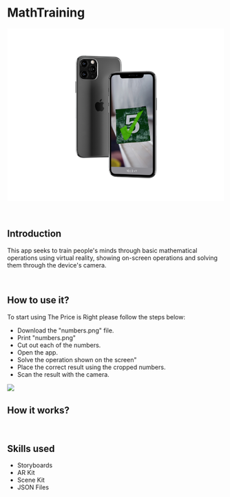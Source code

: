 # MathTraining
<p align="center">
  <img src="/images/maths.jpg" height="400" width="650"/>
</p>
<br/>
<h2>Introduction</h2> 
<p>  This app seeks to train people's minds through basic mathematical operations using virtual reality, showing on-screen operations and solving them through the device's camera.</p>
<br/>
<h2>How to use it?</h2> 
<p>To start using The Price is Right please follow the steps below:</p>
<ul>
  <li>Download the "numbers.png" file.</li>
  <li>Print "numbers.png"</li>
  <li>Cut out each of the numbers.</li>
  <li>Open the app.</li>
  <li>Solve the operation shown on the screen"</li>
  <li>Place the correct result using the cropped numbers.</li>
  <li>Scan the result with the camera.</li>
</ul>
<img src="/Math1.gif"/>
<br/>
<h2>How it works?</h2>
<p></p>
<br/>
<h2>Skills used</h2> 
<ul>
  <li>Storyboards</li>
  <li>AR Kit</li>
  <li>Scene Kit</li>
  <li>JSON Files</li>
</ul>
